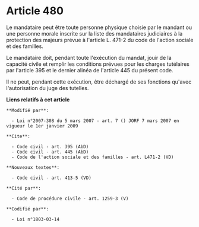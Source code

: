# Article 480

Le mandataire peut être toute personne physique choisie par le mandant ou une personne morale inscrite sur la liste des
mandataires judiciaires à la protection des majeurs prévue à l'article L. 471-2 du code de l'action sociale et des familles.

Le mandataire doit, pendant toute l'exécution du mandat, jouir de la capacité civile et remplir les conditions prévues pour
les charges tutélaires par l'article 395 et le dernier alinéa de l'article 445 du présent code.

Il ne peut, pendant cette exécution, être déchargé de ses fonctions qu'avec l'autorisation du juge des tutelles.

**Liens relatifs à cet article**

	**Modifié par**:

	  - Loi n°2007-308 du 5 mars 2007 - art. 7 () JORF 7 mars 2007 en vigueur le 1er janvier 2009

	**Cite**:

	  - Code civil - art. 395 (AbD)
	  - Code civil - art. 445 (AbD)
	  - Code de l'action sociale et des familles - art. L471-2 (VD)

	**Nouveaux textes**:

	  - Code civil - art. 413-5 (VD)

	**Cité par**:

	  - Code de procédure civile - art. 1259-3 (V)

	**Codifié par**:

	  - Loi n°1803-03-14
